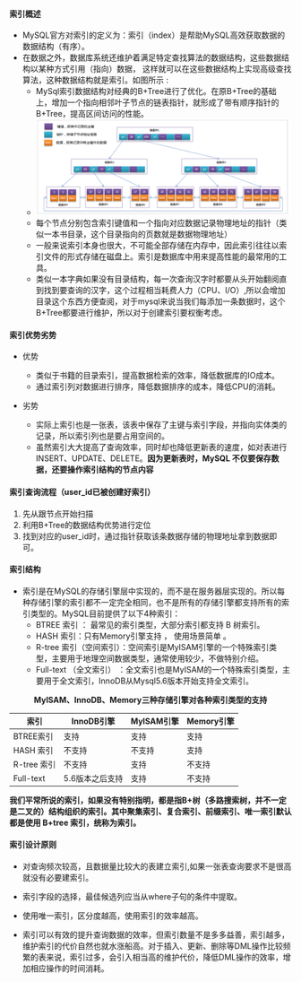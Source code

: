#### 索引概述

+ MySQL官方对索引的定义为：索引（index）是帮助MySQL高效获取数据的数据结构（有序）。
+ 在数据之外，数据库系统还维护着满足特定查找算法的数据结构，这些数据结构以某种方式引用（指向）数据， 这样就可以在这些数据结构上实现高级查找算法，这种数据结构就是索引。如图所示 : 
  + MySql索引数据结构对经典的B+Tree进行了优化。在原B+Tree的基础上，增加一个指向相邻叶子节点的链表指针，就形成了带有顺序指针的B+Tree，提高区间访问的性能。
  + ![1555906287178](./img/1555906287178.png)
  + 每个节点分别包含索引键值和一个指向对应数据记录物理地址的指针（类似一本书目录，这个目录指向的页数就是数据物理地址）
  + 一般来说索引本身也很大，不可能全部存储在内存中，因此索引往往以索引文件的形式存储在磁盘上。索引是数据库中用来提高性能的最常用的工具。
  + 类似一本字典如果没有目录结构，每一次查询汉字时都要从头开始翻阅直到找到要查询的汉字，这个过程相当耗费人力（CPU、I/O）,所以会增加目录这个东西方便查阅，对于mysql来说当我们每添加一条数据时，这个B+Tree都要进行维护，所以对于创建索引要权衡考虑。

#### 索引优势劣势

+ 优势
  +  类似于书籍的目录索引，提高数据检索的效率，降低数据库的IO成本。
  + 通过索引列对数据进行排序，降低数据排序的成本，降低CPU的消耗。

+ 劣势
  + 实际上索引也是一张表，该表中保存了主键与索引字段，并指向实体类的记录，所以索引列也是要占用空间的。
  + 虽然索引大大提高了查询效率，同时却也降低更新表的速度，如对表进行INSERT、UPDATE、DELETE。**因为更新表时，MySQL 不仅要保存数据，还要操作索引结构的节点内容**

#### 索引查询流程（user_id已被创建好索引）

1. 先从跟节点开始扫描
2. 利用B+Tree的数据结构优势进行定位
3. 找到对应的user_id时，通过指针获取该条数据存储的物理地址拿到数据即可。

#### 索引结构

+ 索引是在MySQL的存储引擎层中实现的，而不是在服务器层实现的。所以每种存储引擎的索引都不一定完全相同，也不是所有的存储引擎都支持所有的索引类型的。MySQL目前提供了以下4种索引：
  + BTREE 索引 ： 最常见的索引类型，大部分索引都支持 B 树索引。
  + HASH 索引：只有Memory引擎支持 ， 使用场景简单 。
  + R-tree 索引（空间索引）：空间索引是MyISAM引擎的一个特殊索引类型，主要用于地理空间数据类型，通常使用较少，不做特别介绍。
  + Full-text （全文索引） ：全文索引也是MyISAM的一个特殊索引类型，主要用于全文索引，InnoDB从Mysql5.6版本开始支持全文索引。

<center><b>MyISAM、InnoDB、Memory三种存储引擎对各种索引类型的支持</b></center>

| 索引        | InnoDB引擎      | MyISAM引擎 | Memory引擎 |
| ----------- | --------------- | ---------- | ---------- |
| BTREE索引   | 支持            | 支持       | 支持       |
| HASH 索引   | 不支持          | 不支持     | 支持       |
| R-tree 索引 | 不支持          | 支持       | 不支持     |
| Full-text   | 5.6版本之后支持 | 支持       | 不支持     |

**我们平常所说的索引，如果没有特别指明，都是指B+树（多路搜索树，并不一定是二叉的）结构组织的索引。其中聚集索引、复合索引、前缀索引、唯一索引默认都是使用 B+tree 索引，统称为索引。**

#### 索引设计原则

- 对查询频次较高，且数据量比较大的表建立索引,如果一张表查询要求不是很高就没有必要建索引。

- 索引字段的选择，最佳候选列应当从where子句的条件中提取。

- 使用唯一索引，区分度越高，使用索引的效率越高。

- 索引可以有效的提升查询数据的效率，但索引数量不是多多益善，索引越多，维护索引的代价自然也就水涨船高。对于插入、更新、删除等DML操作比较频繁的表来说，索引过多，会引入相当高的维护代价，降低DML操作的效率，增加相应操作的时间消耗。


